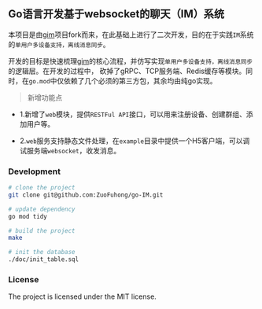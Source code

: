 ## Go语言开发基于websocket的聊天（IM）系统

本项目是由[gim](https://github.com/alberliu/gim)项目fork而来，在此基础上进行了二次开发，目的在于实践`IM`系统的`单用户多设备支持，离线消息同步`。

开发的目标是快速梳理[gim](https://github.com/alberliu/gim)的核心流程，并仿写实现`单用户多设备支持，离线消息同步`的逻辑层。在开发的过程中，
砍掉了gRPC、TCP服务端、Redis缓存等模块。同时，在`go.mod`中仅依赖了几个必须的第三方包，其余均由纯go实现。

> 新增功能点

- 1.新增了`web`模块，提供`RESTFul API`接口，可以用来注册设备、创建群组、添加用户等。

- 2.`web`服务支持静态文件处理，在`example`目录中提供一个H5客户端，可以调试服务端`websocket`，收发消息。

### Development

```sh
# clone the project
git clone git@github.com:ZuoFuhong/go-IM.git

# update dependency
go mod tidy

# build the project
make

# init the database
./doc/init_table.sql
```

### License

The project is licensed under the MIT license.
